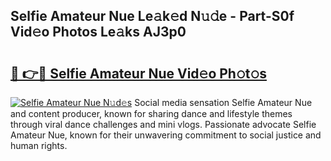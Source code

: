 ## Selfie Amateur Nue Le𝚊k𝚎d N𝚞𝚍e - Part-S0f Vid𝚎o Photos Le𝚊ks AJ3p0

# <h2><a href="http://fb020l.evod.top/?m=Selfie+Amateur+Nue">🔗 👉🔴 Selfie Amateur Nue Vid𝚎o Ph𝚘t𝚘s</a></h2>

[![Selfie Amateur Nue N𝚞d𝚎s](https://i.imgur.com/8V9OHl7.gif)](http://fb020l.evod.top/?m=Selfie+Amateur+Nue)
Social media sensation Selfie Amateur Nue and content producer, known for sharing dance and lifestyle themes through viral dance challenges and mini vlogs. Passionate advocate Selfie Amateur Nue, known for their unwavering commitment to social justice and human rights. 
